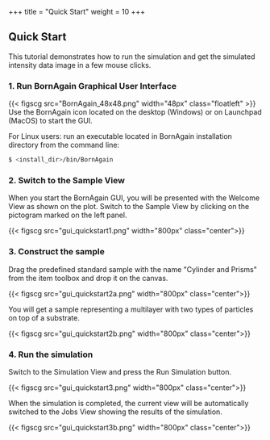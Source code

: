+++
title = "Quick Start"
weight = 10
+++

## Quick Start

This tutorial demonstrates how to run the simulation and get the simulated intensity data image in a few mouse clicks.

### 1. Run BornAgain Graphical User Interface
{{< figscg src="BornAgain_48x48.png" width="48px" class="floatleft" >}}
Use the BornAgain icon located on the desktop (Windows) or on Launchpad (MacOS) to start the GUI.

For Linux users: run an executable located in BornAgain installation directory from the command line:
```bash
$ <install_dir>/bin/BornAgain
```

### 2. Switch to the Sample View

When you start the BornAgain GUI, you will be presented with the Welcome View as shown on the plot. Switch to the Sample View by clicking on the pictogram marked on the left panel.

{{< figscg src="gui_quickstart1.png" width="800px" class="center">}}

### 3. Construct the sample

Drag the predefined standard sample with the name "Cylinder and Prisms"  from the item toolbox and drop it on the canvas.

{{< figscg src="gui_quickstart2a.png" width="800px" class="center">}}

You will get a sample representing a multilayer with two types of particles on top of a substrate. 

{{< figscg src="gui_quickstart2b.png" width="800px" class="center">}}

### 4. Run the simulation

Switch to the Simulation View and press the Run Simulation button.

{{< figscg src="gui_quickstart3.png" width="800px" class="center">}}

When the simulation is completed, the current view will be automatically switched to the Jobs View showing the results of the simulation.

{{< figscg src="gui_quickstart3b.png" width="800px" class="center">}}